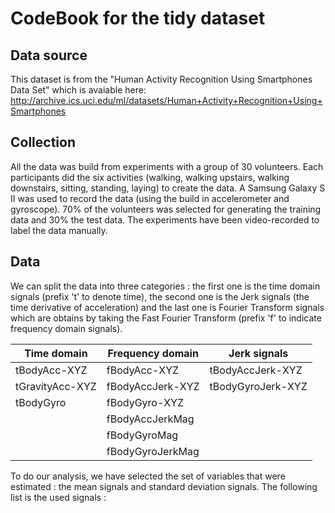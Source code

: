 CodeBook for the tidy dataset
=============================

Data source
-----------
This dataset is from the "Human Activity Recognition Using Smartphones Data Set" which is avaiable here: http://archive.ics.uci.edu/ml/datasets/Human+Activity+Recognition+Using+Smartphones

Collection
-----------------

All the data was build from experiments with a group of 30 volunteers. Each participants did the six activities (walking, walking upstairs, walking downstairs, sitting, standing, laying) to create the data. A Samsung Galaxy S II was used to record the data (using the build in accelerometer and gyroscope). 70% of the volunteers was selected for generating the training data and 30% the test data. The experiments have been video-recorded to label the data manually.

Data
-----------------

We can split the data into three categories : the first one is the time domain signals (prefix 't' to denote time), the second one is the Jerk signals (the time derivative of acceleration) and the last one is Fourier Transform signals which are obtains by taking the Fast Fourier Transform (prefix 'f' to indicate frequency domain signals).

Time domain       | Frequency domain       | Jerk signals                         
----------------- | ---------------------- | ---------------------
tBodyAcc-XYZ      | fBodyAcc-XYZ           | tBodyAccJerk-XYZ
tGravityAcc-XYZ   | fBodyAccJerk-XYZ       | tBodyGyroJerk-XYZ
tBodyGyro         | fBodyGyro-XYZ          |
                  | fBodyAccJerkMag        |
                  | fBodyGyroMag           |
                  | fBodyGyroJerkMag       |

To do our analysis, we have selected the set of variables that were estimated : the mean signals and standard deviation signals. The following list is the used signals : 

